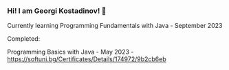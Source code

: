 ### Hi! I am Georgi Kostadinov! 👋

Currently learning Programming Fundamentals with Java - September 2023

Completed:

Programming Basics with Java - May 2023 - https://softuni.bg/Certificates/Details/174972/9b2cb6eb


<!--
**georgi571/georgi571** is a ✨ _special_ ✨ repository because its `README.md` (this file) appears on your GitHub profile.

Here are some ideas to get you started:

- 🔭 I’m currently working on ...
- 🌱 I’m currently learning ...
- 👯 I’m looking to collaborate on ...
- 🤔 I’m looking for help with ...
- 💬 Ask me about ...
- 📫 How to reach me: ...
- 😄 Pronouns: ...
- ⚡ Fun fact: ...
-->

